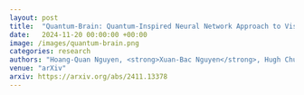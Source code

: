 ```yaml
---
layout: post
title:  "Quantum-Brain: Quantum-Inspired Neural Network Approach to Vision-Brain Understanding"
date:   2024-11-20 00:00:00 +00:00
image: /images/quantum-brain.png
categories: research
authors: "Hoang-Quan Nguyen, <strong>Xuan-Bac Nguyen</strong>, Hugh Churchill, Arabinda Kumar Choudhary, Pawan Sinha, Samee U. Khan, Khoa Luu"
venue: "arXiv"
arxiv: https://arxiv.org/abs/2411.13378
---
```

